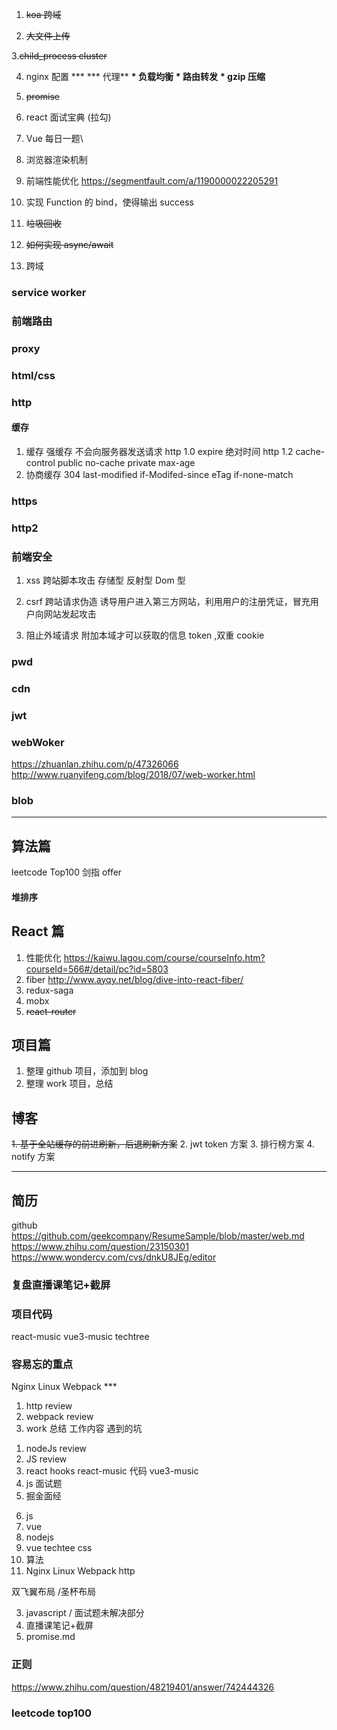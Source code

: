1. ~~koa 跨域~~

2. ~~大文件上传~~

3.~~child_process cluster~~

4. nginx 配置 **\*
   **\* 代理\*\*
   **\* 负载均衡**
   **\* 路由转发**
   **\* gzip 压缩**

5. ~~promise~~

6. react 面试宝典 (拉勾)

7. Vue 每日一题\

8. 浏览器渲染机制

9. 前端性能优化
   https://segmentfault.com/a/1190000022205291
10. 实现 Function 的 bind，使得输出 success

11. ~~垃圾回收~~

12. ~~如何实现 async/await~~

13. 跨域

### service worker

### 前端路由

### proxy

### html/css

### http

#### 缓存

1. 缓存
   强缓存 不会向服务器发送请求
   http 1.0 expire 绝对时间
   http 1.2 cache-control public no-cache private max-age
2. 协商缓存 304
   last-modified if-Modifed-since
   eTag if-none-match

### https

### http2

### 前端安全

1. xss 跨站脚本攻击
   存储型
   反射型
   Dom 型

2. csrf 跨站请求伪造
   诱导用户进入第三方网站，利用用户的注册凭证，冒充用户向网站发起攻击

3. 阻止外域请求
   附加本域才可以获取的信息 token ,双重 cookie

### pwd

### cdn

### jwt

### webWoker

https://zhuanlan.zhihu.com/p/47326066
http://www.ruanyifeng.com/blog/2018/07/web-worker.html

### blob

---

## 算法篇

leetcode Top100
剑指 offer

#### 堆排序

## React 篇

1. 性能优化
   https://kaiwu.lagou.com/course/courseInfo.htm?courseId=566#/detail/pc?id=5803
2. fiber
   http://www.ayqy.net/blog/dive-into-react-fiber/
3. redux-saga
4. mobx
5. ~~react-router~~

## 项目篇

1. 整理 github 项目，添加到 blog
2. 整理 work 项目，总结

## 博客

~~1. 基于全站缓存的前进刷新，后退刷新方案~~ 2. jwt token 方案 3. 排行榜方案 4. notify 方案

---

## 简历

github
https://github.com/geekcompany/ResumeSample/blob/master/web.md
https://www.zhihu.com/question/23150301
https://www.wondercv.com/cvs/dnkU8JEg/editor

### 复盘直播课笔记+截屏

### 项目代码

react-music vue3-music techtree

### 容易忘的重点

 Nginx Linux Webpack \*\*\*



<!-- 3/4 -->

1. http review
2. webpack review
3. work 总结 工作内容 遇到的坑

<!-- 3/5-->
1. nodeJs review
2. JS review
   <!-- 3/11 -->
3. react hooks react-music 代码 vue3-music
4. js 面试题
5. 掘金面经
<!-- 3/12 -->
6. js 
7. vue 
8. nodejs
7. vue techtee css
8. 算法
8. Nginx Linux Webpack http
<!-- 
手机相册截屏 vue3
https://www.jianshu.com/p/9d3ddaec9134
 -->
双飞翼布局 /圣杯布局
<!-- 响应式方案 -->
 <!-- vue2.0/vue3.0 diff算法， react diff算法, vue 性能优化 -->
 <!-- 消息系统 -->
 <!-- 排行榜 -->
 <!-- jwt -->
 <!-- 路由 -->
<!-- 3/15 3/16-->
<!-- 1. 掘金文章 react 面经 -->
<!-- 2. react-music code review -->
3. javascript / 面试题未解决部分
4. 直播课笔记+截屏
5. promise.md
### 正则
https://www.zhihu.com/question/48219401/answer/742444326
### leetcode top100
